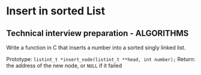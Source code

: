 # Insert in sorted List

## Technical interview preparation - ALGORITHMS

Write a function in C that inserts a number into a sorted singly linked list.

Prototype: `listint_t *insert_node(listint_t **head, int number);`
Return: the address of the new node, or `NULL` if it failed
